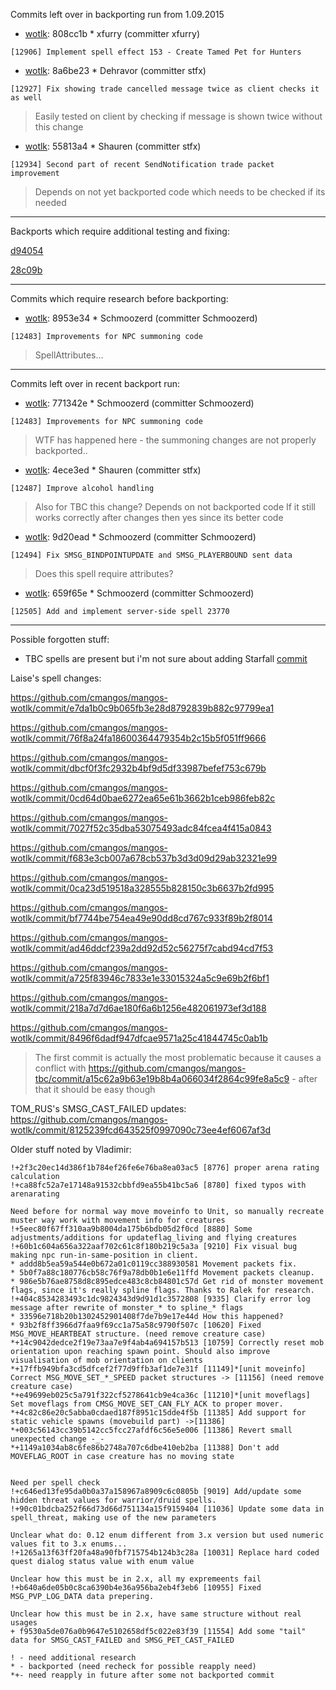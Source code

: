 Commits left over in backporting run from 1.09.2015

* [wotlk](http://github.com/cmangos/mangos-wotlk/commit/808cc1b): 808cc1b * xfurry (committer xfurry)
```
[12906] Implement spell effect 153 - Create Tamed Pet for Hunters
```
* [wotlk](http://github.com/cmangos/mangos-wotlk/commit/8a6be23): 8a6be23 * Dehravor (committer stfx)
```
[12927] Fix showing trade cancelled message twice as client checks it as well
```
> Easily tested on client by checking if message is shown twice without this change

* [wotlk](http://github.com/cmangos/mangos-wotlk/commit/55813a4): 55813a4 * Shauren (committer stfx)
```
[12934] Second part of recent SendNotification trade packet improvement
```
> Depends on not yet backported code which needs to be checked if its needed

---
Backports which require additional testing and fixing:

[d94054](http://github.com/cmangos/mangos-tbc/commit/d94054abab9541586bf1fbecb6c8a3edb2a464e7)

[28c09b](http://github.com/cmangos/mangos-tbc/commit/28c09bce045722ccaab0a8c3765d8c22c4f0e792)

---
Commits which require research before backporting:

* [wotlk](http://github.com/cmangos/mangos-wotlk/commit/8953e34): 8953e34 * Schmoozerd (committer Schmoozerd)
```
[12483] Improvements for NPC summoning code
```
> SpellAttributes...

---
Commits left over in recent backport run:

* [wotlk](http://github.com/cmangos/mangos-wotlk/commit/771342e): 771342e * Schmoozerd (committer Schmoozerd)
```
[12483] Improvements for NPC summoning code
```
> WTF has happened here - the summoning changes are not properly backported..

* [wotlk](http://github.com/cmangos/mangos-wotlk/commit/4ece3ed): 4ece3ed * Shauren (committer stfx)
```
[12487] Improve alcohol handling
```
> Also for TBC this change? Depends on not backported code
> If it still works correctly after changes then yes since its better code

* [wotlk](http://github.com/cmangos/mangos-wotlk/commit/9d20ead): 9d20ead * Schmoozerd (committer Schmoozerd)
```
[12494] Fix SMSG_BINDPOINTUPDATE and SMSG_PLAYERBOUND sent data
```
> Does this spell require attributes?

* [wotlk](http://github.com/cmangos/mangos-wotlk/commit/659f65e): 659f65e * Schmoozerd (committer Schmoozerd)
```
[12505] Add and implement server-side spell 23770
```
***
Possible forgotten stuff:

* TBC spells are present but i'm not sure about adding Starfall [commit](https://github.com/cmangos/mangos-wotlk/commit/aa65a175298693499202429368514814d2a45d17)

Laise's spell changes:

https://github.com/cmangos/mangos-wotlk/commit/e7da1b0c9b065fb3e28d8792839b882c97799ea1

https://github.com/cmangos/mangos-wotlk/commit/76f8a24fa18600364479354b2c15b5f051ff9666

https://github.com/cmangos/mangos-wotlk/commit/dbcf0f3fc2932b4bf9d5df33987befef753c679b

https://github.com/cmangos/mangos-wotlk/commit/0cd64d0bae6272ea65e61b3662b1ceb986feb82c

https://github.com/cmangos/mangos-wotlk/commit/7027f52c35dba53075493adc84fcea4f415a0843

https://github.com/cmangos/mangos-wotlk/commit/f683e3cb007a678cb537b3d3d09d29ab32321e99

https://github.com/cmangos/mangos-wotlk/commit/0ca23d519518a328555b828150c3b6637b2fd995

https://github.com/cmangos/mangos-wotlk/commit/bf7744be754ea49e90dd8cd767c933f89b2f8014

https://github.com/cmangos/mangos-wotlk/commit/ad46ddcf239a2dd92d52c56275f7cabd94cd7f53

https://github.com/cmangos/mangos-wotlk/commit/a725f83946c7833e1e33015324a5c9e69b2f6bf1

https://github.com/cmangos/mangos-wotlk/commit/218a7d7d6ae180f6a6b1256e482061973ef3d188

https://github.com/cmangos/mangos-wotlk/commit/8496f6dadf947dfcae9571a25c41844745c0ab1b

> The first commit is actually the most problematic because it causes a conflict with https://github.com/cmangos/mangos-tbc/commit/a15c62a9b63e19b8b4a066034f2864c99fe8a5c9 - after that it should be easy though


TOM_RUS's SMSG_CAST_FAILED updates:
https://github.com/cmangos/mangos-wotlk/commit/8125239fcd643525f0997090c73ee4ef6067af3d


Older stuff noted by Vladimir:

	!+2f3c20ec14d386f1b784ef26fe6e76ba8ea03ac5 [8776] proper arena rating calculation
	!+ca88fc52a7e17148a91532cbbfd9ea55b41bc5a6 [8780] fixed typos with arenarating

	Need before for normal way move moveinfo to Unit, so manually recreate muster way work with movement info for creatures
	!+5eec80f67ff310aa9b8004da175b6bdb05d2f0cd [8880] Some adjustments/additions for updateflag_living and flying creatures
	!+60b1c604a656a322aaf702c61c8f180b219c5a3a [9210] Fix visual bug making npc run-in-same-position in client.
	* addd8b5ea59a544e0b672a01c0119cc388930581 Movement packets fix.
	* 5b0f7a88c180776cb58c76f9a78db0b1e6e11ffd Movement packets cleanup.
	* 986e5b76ae8758d8c895edce483c8cb84801c57d Get rid of monster movement flags, since it's really spline flags. Thanks to Ralek for research.
	!+404c8534283493c1dc9824343d9d91d1c3572808 [9335] Clarify error log message after rewrite of monster_* to spline_* flags
	* 33596e718b20b1302452901408f7de7b9e17e44d How this happened?
	* 93b2f8ff3966d7faa9f69cc1a75a58c9790f507c [10620] Fixed MSG_MOVE_HEARTBEAT structure. (need remove creature case)
	*+14c9042dedce2f19e73aa7e9f4ab4a694157b513 [10759] Correctly reset mob orientation upon reaching spawn point. Should also improve visualisation of mob orientation on clients
	*+17ffb949bfa3cd5dfcef2f77d9ffb3af1de7e31f [11149]*[unit moveinfo] Correct MSG_MOVE_SET_*_SPEED packet structures -> [11156] (need remove creature case)
	*+e49699eb025c5a791f322cf5278641cb9e4ca36c [11210]*[unit moveflags] Set moveflags from CMSG_MOVE_SET_CAN_FLY_ACK to proper mover.
	*+4c82c86e20c5abba0cdaed187f8951c15dde4f5b [11385] Add support for static vehicle spawns (movebuild part) ->[11386]
	*+003c56143cc39b5142cc5fcc27afdf6c56e5e006 [11386] Revert small unexpected change -_-
	*+1149a1034ab8c6fe86b2748a707c6dbe410eb2ba [11388] Don't add MOVEFLAG_ROOT in case creature has no moving state


	Need per spell check
	!+c646ed13fe95da0b0a37a158967a8909c6c0805b [9019] Add/update some hidden threat values for warrior/druid spells.
	!+90c01bdcba252f66d73d66d751134a15f9159404 [11036] Update some data in spell_threat, making use of the new parameters

	Unclear what do: 0.12 enum different from 3.x version but used numeric values fit to 3.x enums...
	!+1265a13f63ff20fa48a90fbf715754b124b3c28a [10031] Replace hard coded quest dialog status value with enum value

	Unclear how this must be in 2.x, all my expremeents fail
	!+b640a6de05b0c8ca6390b4e36a956ba2eb4f3eb6 [10955] Fixed MSG_PVP_LOG_DATA data prepering.

	Unclear how this must be in 2.x, have same structure without real usages
	+ f9530a5de076a0b9647e5102658df5c022e83f39 [11554] Add some "tail" data for SMSG_CAST_FAILED and SMSG_PET_CAST_FAILED

	! - need additional research
	* - backported (need recheck for possible reapply need)
	*+- need reapply in future after some not backported commit